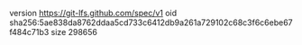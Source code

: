 version https://git-lfs.github.com/spec/v1
oid sha256:5ae838da8762ddaa5cd733c6412db9a261a729102c68c3f6c6ebe67f484c71b3
size 298656
